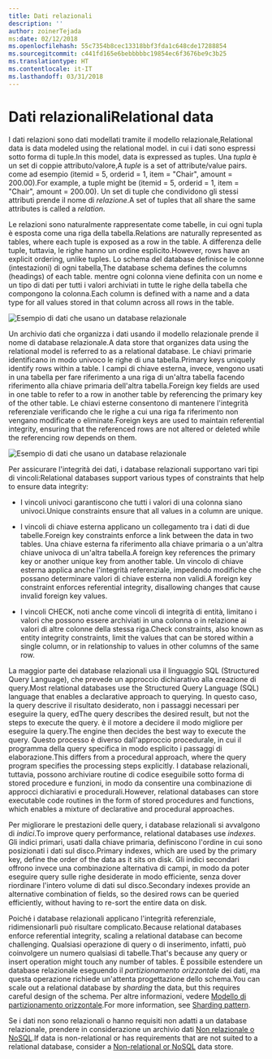 ```yaml
---
title: Dati relazionali
description: ''
author: zoinerTejada
ms:date: 02/12/2018
ms.openlocfilehash: 55c7354b8cec13318bbf3fda1c648cde17288854
ms.sourcegitcommit: c441fd165e6bebbbbbc19854ec6f3676be9c3b25
ms.translationtype: HT
ms.contentlocale: it-IT
ms.lasthandoff: 03/31/2018
---
```

# <a name="relational-data"></a><span data-ttu-id="b261e-102">Dati relazionali</span><span class="sxs-lookup"><span data-stu-id="b261e-102">Relational data</span></span>

<span data-ttu-id="b261e-103">I dati relazioni sono dati modellati tramite il modello relazionale,</span><span class="sxs-lookup"><span data-stu-id="b261e-103">Relational data is data modeled using the relational model.</span></span> <span data-ttu-id="b261e-104">in cui i dati sono espressi sotto forma di tuple.</span><span class="sxs-lookup"><span data-stu-id="b261e-104">In this model, data is expressed as tuples.</span></span> <span data-ttu-id="b261e-105">Una *tupla* è un set di coppie attributo/valore,</span><span class="sxs-lookup"><span data-stu-id="b261e-105">A *tuple* is a set of attribute/value pairs.</span></span> <span data-ttu-id="b261e-106">come ad esempio (itemid = 5, orderid = 1, item = "Chair", amount = 200.00).</span><span class="sxs-lookup"><span data-stu-id="b261e-106">For example, a tuple might be (itemid = 5, orderid = 1, item = "Chair", amount = 200.00).</span></span> <span data-ttu-id="b261e-107">Un set di tuple che condividono gli stessi attributi prende il nome di *relazione*.</span><span class="sxs-lookup"><span data-stu-id="b261e-107">A set of tuples that all share the same attributes is called a *relation*.</span></span> 

<span data-ttu-id="b261e-108">Le relazioni sono naturalmente rappresentate come tabelle, in cui ogni tupla è esposta come una riga della tabella.</span><span class="sxs-lookup"><span data-stu-id="b261e-108">Relations are naturally represented as tables, where each tuple is exposed as a row in the table.</span></span> <span data-ttu-id="b261e-109">A differenza delle tuple, tuttavia, le righe hanno un ordine esplicito.</span><span class="sxs-lookup"><span data-stu-id="b261e-109">However, rows have an explicit ordering, unlike tuples.</span></span> <span data-ttu-id="b261e-110">Lo schema del database definisce le colonne (intestazioni) di ogni tabella,</span><span class="sxs-lookup"><span data-stu-id="b261e-110">The database schema defines the columns (headings) of each table.</span></span> <span data-ttu-id="b261e-111">mentre ogni colonna viene definita con un nome e un tipo di dati per tutti i valori archiviati in tutte le righe della tabella che compongono la colonna.</span><span class="sxs-lookup"><span data-stu-id="b261e-111">Each column is defined with a name and a data type for all values stored in that column across all rows in the table.</span></span>

![Esempio di dati che usano un database relazionale](./images/example-relational.png)

<span data-ttu-id="b261e-113">Un archivio dati che organizza i dati usando il modello relazionale prende il nome di database relazionale.</span><span class="sxs-lookup"><span data-stu-id="b261e-113">A data store that organizes data using the relational model is referred to as a relational database.</span></span> <span data-ttu-id="b261e-114">Le chiavi primarie identificano in modo univoco le righe di una tabella.</span><span class="sxs-lookup"><span data-stu-id="b261e-114">Primary keys uniquely identify rows within a table.</span></span> <span data-ttu-id="b261e-115">I campi di chiave esterna, invece, vengono usati in una tabella per fare riferimento a una riga di un'altra tabella facendo riferimento alla chiave primaria dell'altra tabella.</span><span class="sxs-lookup"><span data-stu-id="b261e-115">Foreign key fields are used in one table to refer to a row in another table by referencing the primary key of the other table.</span></span> <span data-ttu-id="b261e-116">Le chiavi esterne consentono di mantenere l'integrità referenziale verificando che le righe a cui una riga fa riferimento non vengano modificate o eliminate.</span><span class="sxs-lookup"><span data-stu-id="b261e-116">Foreign keys are used to maintain referential integrity, ensuring that the referenced rows are not altered or deleted while the referencing row depends on them.</span></span> 

![Esempio di dati che usano un database relazionale](./images/example-relational2.png)

<span data-ttu-id="b261e-118">Per assicurare l'integrità dei dati, i database relazionali supportano vari tipi di vincoli:</span><span class="sxs-lookup"><span data-stu-id="b261e-118">Relational databases support various types of constraints that help to ensure data integrity:</span></span>

- <span data-ttu-id="b261e-119">I vincoli univoci garantiscono che tutti i valori di una colonna siano univoci.</span><span class="sxs-lookup"><span data-stu-id="b261e-119">Unique constraints ensure that all values in a column are unique.</span></span> 

- <span data-ttu-id="b261e-120">I vincoli di chiave esterna applicano un collegamento tra i dati di due tabelle.</span><span class="sxs-lookup"><span data-stu-id="b261e-120">Foreign key constraints enforce a link between the data in two tables.</span></span> <span data-ttu-id="b261e-121">Una chiave esterna fa riferimento alla chiave primaria o a un'altra chiave univoca di un'altra tabella.</span><span class="sxs-lookup"><span data-stu-id="b261e-121">A foreign key references the primary key or another unique key from another table.</span></span> <span data-ttu-id="b261e-122">Un vincolo di chiave esterna applica anche l'integrità referenziale, impedendo modifiche che possano determinare valori di chiave esterna non validi.</span><span class="sxs-lookup"><span data-stu-id="b261e-122">A foreign key constraint enforces referential integrity, disallowing changes that cause invalid foreign key values.</span></span>

- <span data-ttu-id="b261e-123">I vincoli CHECK, noti anche come vincoli di integrità di entità, limitano i valori che possono essere archiviati in una colonna o in relazione ai valori di altre colonne della stessa riga.</span><span class="sxs-lookup"><span data-stu-id="b261e-123">Check constraints, also known as entity integrity constraints, limit the values that can be stored within a single column, or in relationship to values in other columns of the same row.</span></span> 

<span data-ttu-id="b261e-124">La maggior parte dei database relazionali usa il linguaggio SQL (Structured Query Language), che prevede un approccio dichiarativo alla creazione di query.</span><span class="sxs-lookup"><span data-stu-id="b261e-124">Most relational databases use the Structured Query Language (SQL) language that enables a declarative approach to querying.</span></span> <span data-ttu-id="b261e-125">In questo caso, la query descrive il risultato desiderato, non i passaggi necessari per eseguire la query, ed</span><span class="sxs-lookup"><span data-stu-id="b261e-125">The query describes the desired result, but not the steps to execute the query.</span></span> <span data-ttu-id="b261e-126">è il motore a decidere il modo migliore per eseguire la query.</span><span class="sxs-lookup"><span data-stu-id="b261e-126">The engine then decides the best way to execute the query.</span></span> <span data-ttu-id="b261e-127">Questo processo è diverso dall'approccio procedurale, in cui il programma della query specifica in modo esplicito i passaggi di elaborazione.</span><span class="sxs-lookup"><span data-stu-id="b261e-127">This differs from a procedural approach, where the query program specifies the processing steps explicitly.</span></span> <span data-ttu-id="b261e-128">I database relazionali, tuttavia, possono archiviare routine di codice eseguibile sotto forma di stored procedure e funzioni, in modo da consentire una combinazione di approcci dichiarativi e procedurali.</span><span class="sxs-lookup"><span data-stu-id="b261e-128">However, relational databases can store executable code routines in the form of stored procedures and functions, which enables a mixture of declarative and procedural approaches.</span></span>

<span data-ttu-id="b261e-129">Per migliorare le prestazioni delle query, i database relazionali si avvalgono di *indici*.</span><span class="sxs-lookup"><span data-stu-id="b261e-129">To improve query performance, relational databases use *indexes*.</span></span> <span data-ttu-id="b261e-130">Gli indici primari, usati dalla chiave primaria, definiscono l'ordine in cui sono posizionati i dati sul disco.</span><span class="sxs-lookup"><span data-stu-id="b261e-130">Primary indexes, which are used by the primary key, define the order of the data as it sits on disk.</span></span> <span data-ttu-id="b261e-131">Gli indici secondari offrono invece una combinazione alternativa di campi, in modo da poter eseguire query sulle righe desiderate in modo efficiente, senza dover riordinare l'intero volume di dati sul disco.</span><span class="sxs-lookup"><span data-stu-id="b261e-131">Secondary indexes provide an alternative combination of fields, so the desired rows can be queried efficiently, without having to re-sort the entire data on disk.</span></span>

<span data-ttu-id="b261e-132">Poiché i database relazionali applicano l'integrità referenziale, ridimensionarli può risultare complicato.</span><span class="sxs-lookup"><span data-stu-id="b261e-132">Because relational databases enforce referential integrity, scaling a relational database can become challenging.</span></span> <span data-ttu-id="b261e-133">Qualsiasi operazione di query o di inserimento, infatti, può coinvolgere un numero qualsiasi di tabelle.</span><span class="sxs-lookup"><span data-stu-id="b261e-133">That's because any query or insert operation might touch any number of tables.</span></span> <span data-ttu-id="b261e-134">È possibile estendere un database relazionale eseguendo il *partizionamento orizzontale* dei dati, ma questa operazione richiede un'attenta progettazione dello schema.</span><span class="sxs-lookup"><span data-stu-id="b261e-134">You can scale out a relational database by *sharding* the data, but this requires careful design of the schema.</span></span> <span data-ttu-id="b261e-135">Per altre informazioni, vedere [Modello di partizionamento orizzontale](../../patterns/sharding.md).</span><span class="sxs-lookup"><span data-stu-id="b261e-135">For more information, see [Sharding pattern](../../patterns/sharding.md).</span></span>

<span data-ttu-id="b261e-136">Se i dati non sono relazionali o hanno requisiti non adatti a un database relazionale, prendere in considerazione un archivio dati [Non relazionale o NoSQL](./non-relational-data.md).</span><span class="sxs-lookup"><span data-stu-id="b261e-136">If data is non-relational or has requirements that are not suited to a relational database, consider a [Non-relational or NoSQL](./non-relational-data.md) data store.</span></span>
